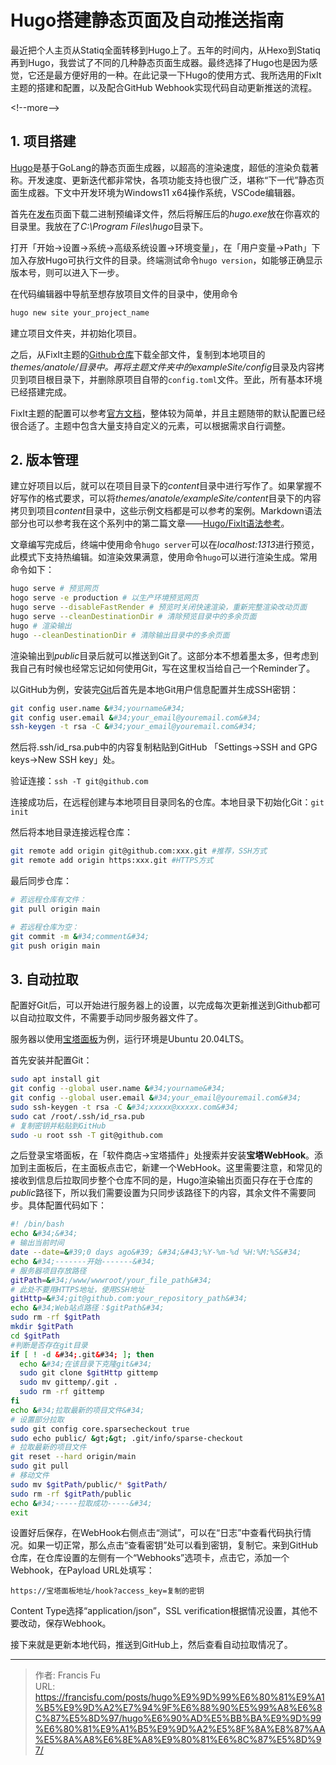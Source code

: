 # Hugo搭建静态页面及自动推送指南


最近把个人主页从Statiq全面转移到Hugo上了。五年的时间内，从Hexo到Statiq再到Hugo，我尝试了不同的几种静态页面生成器。最终选择了Hugo也是因为感觉，它还是最方便好用的一种。在此记录一下Hugo的使用方式、我所选用的FixIt主题的搭建和配置，以及配合GitHub Webhook实现代码自动更新推送的流程。

&lt;!--more--&gt;

## 1. 项目搭建

[Hugo](https://gohugo.io/)是基于GoLang的静态页面生成器，以超高的渲染速度，超低的渲染负载著称。开发速度、更新迭代都非常快，各项功能支持也很广泛，堪称“下一代”静态页面生成器。下文中开发环境为Windows11 x64操作系统，VSCode编辑器。

首先在[发布](https://github.com/gohugoio/hugo/releases)页面下载二进制预编译文件，然后将解压后的*hugo.exe*放在你喜欢的目录里。我放在了*C:\Program Files\hugo*目录下。

打开「开始-&gt;设置-&gt;系统-&gt;高级系统设置-&gt;环境变量」，在「用户变量-&gt;Path」下加入存放Hugo可执行文件的目录。终端测试命令`hugo version`，如能够正确显示版本号，则可以进入下一步。

在代码编辑器中导航至想存放项目文件的目录中，使用命令
```bash
hugo new site your_project_name
```
建立项目文件夹，并初始化项目。

之后，从FixIt主题的[Github仓库](https://github.com/hugo-fixit/FixIt)下载全部文件，复制到本地项目的*themes/anatole/*目录中。再将主题文件夹中的*exampleSite/config*目录及内容拷贝到项目根目录下，并删除原项目自带的`config.toml`文件。至此，所有基本环境已经搭建完成。

FixIt主题的配置可以参考[官方文档](https://fixit.lruihao.cn/zh-cn/categories/documentation/)，整体较为简单，并且主题随带的默认配置已经很合适了。主题中包含大量支持自定义的元素，可以根据需求自行调整。

## 2. 版本管理

建立好项目以后，就可以在项目目录下的*content*目录中进行写作了。如果掌握不好写作的格式要求，可以将*themes/anatole/exampleSite/content*目录下的内容拷贝到项目*content*目录中，这些示例文档都是可以参考的案例。Markdown语法部分也可以参考我在这个系列中的第二篇文章——[Hugo/FixIt语法参考](/posts/hugo静态页面生成器指南/hugo-fixit语法参考/)。

文章编写完成后，终端中使用命令`hugo server`可以在*localhost:1313*进行预览，此模式下支持热编辑。如渲染效果满意，使用命令`hugo`可以进行渲染生成。常用命令如下：

```bash
hugo serve # 预览网页
hogo serve -e production # 以生产环境预览网页
hugo serve --disableFastRender # 预览时关闭快速渲染，重新完整渲染改动页面
hugo serve --cleanDestinationDir # 清除预览目录中的多余页面
hugo # 渲染输出
hugo --cleanDestinationDir # 清除输出目录中的多余页面
```

渲染输出到*public*目录后就可以推送到Git了。这部分本不想着墨太多，但考虑到我自己有时候也经常忘记如何使用Git，写在这里权当给自己一个Reminder了。

以GitHub为例，安装完[Git](https://git-scm.com/)后首先是本地Git用户信息配置并生成SSH密钥：

```bash
git config user.name &#34;yourname&#34;
git config user.email &#34;your_email@youremail.com&#34;
ssh-keygen -t rsa -C &#34;your_email@youremail.com&#34;
```

然后将.ssh/id_rsa.pub中的内容复制粘贴到GitHub 「Settings-&gt;SSH and GPG keys-&gt;New SSH key」处。

验证连接：`ssh -T git@github.com`

连接成功后，在远程创建与本地项目目录同名的仓库。本地目录下初始化Git：`git init`

然后将本地目录连接远程仓库：

```bash
git remote add origin git@github.com:xxx.git #推荐，SSH方式
git remote add origin https:xxx.git #HTTPS方式
```
最后同步仓库：
```bash
# 若远程仓库有文件：
git pull origin main

# 若远程仓库为空：
git commit -m &#34;comment&#34;
git push origin main
``` 

## 3. 自动拉取

配置好Git后，可以开始进行服务器上的设置，以完成每次更新推送到Github都可以自动拉取文件，不需要手动同步服务器文件了。

服务器以使用[宝塔面板](https://www.bt.cn/new/index.html)为例，运行环境是Ubuntu 20.04LTS。

首先安装并配置Git：

```bash
sudo apt install git
git config --global user.name &#34;yourname&#34;
git config --global user.email &#34;your_email@youremail.com&#34;
sudo ssh-keygen -t rsa -C &#34;xxxxx@xxxxx.com&#34;
sudo cat /root/.ssh/id_rsa.pub
# 复制密钥并粘贴到GitHub
sudo -u root ssh -T git@github.com
```
之后登录宝塔面板，在「软件商店-&gt;宝塔插件」处搜索并安装**宝塔WebHook**。添加到主面板后，在主面板点击它，新建一个WebHook。这里需要注意，和常见的接收到信息后拉取同步整个仓库不同的是，Hugo渲染输出页面只存在于仓库的*public*路径下，所以我们需要设置为只同步该路径下的内容，其余文件不需要同步。具体配置代码如下：

```bash
#! /bin/bash
echo &#34;&#34;
# 输出当前时间
date --date=&#39;0 days ago&#39; &#34;&#43;%Y-%m-%d %H:%M:%S&#34;
echo &#34;-------开始-------&#34;
# 服务器项目存放路径
gitPath=&#34;/www/wwwroot/your_file_path&#34;
# 此处不要用HTTPS地址，使用SSH地址
gitHttp=&#34;git@github.com:your_repository_path&#34;
echo &#34;Web站点路径：$gitPath&#34;
sudo rm -rf $gitPath
mkdir $gitPath
cd $gitPath
#判断是否存在git目录
if [ ! -d &#34;.git&#34; ]; then
  echo &#34;在该目录下克隆git&#34;
  sudo git clone $gitHttp gittemp
  sudo mv gittemp/.git .
  sudo rm -rf gittemp
fi
echo &#34;拉取最新的项目文件&#34;
# 设置部分拉取
sudo git config core.sparsecheckout true
sudo echo public/ &gt;&gt; .git/info/sparse-checkout
# 拉取最新的项目文件
git reset --hard origin/main
sudo git pull 
# 移动文件
sudo mv $gitPath/public/* $gitPath/
sudo rm -rf $gitPath/public
echo &#34;-----拉取成功-----&#34;
exit
```

设置好后保存，在WebHook右侧点击“测试”，可以在“日志”中查看代码执行情况。如果一切正常，那么点击“查看密钥”处可以看到密钥，复制它。来到GitHub仓库，在仓库设置的左侧有一个“Webhooks”选项卡，点击它，添加一个Webhook，在Payload URL处填写：
```
https://宝塔面板地址/hook?access_key=复制的密钥
```
Content Type选择“application/json”，SSL verification根据情况设置，其他不要改动，保存Webhook。

接下来就是更新本地代码，推送到GitHub上，然后查看自动拉取情况了。


---

> 作者: Francis Fu  
> URL: https://francisfu.com/posts/hugo%E9%9D%99%E6%80%81%E9%A1%B5%E9%9D%A2%E7%94%9F%E6%88%90%E5%99%A8%E6%8C%87%E5%8D%97/hugo%E6%90%AD%E5%BB%BA%E9%9D%99%E6%80%81%E9%A1%B5%E9%9D%A2%E5%8F%8A%E8%87%AA%E5%8A%A8%E6%8E%A8%E9%80%81%E6%8C%87%E5%8D%97/  

